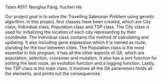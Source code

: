Team #517: Nenghui Fang, Yuchen He

Our project goal is to solve the Travelling Salesman Problem using genetic algorithm. In this project, four classes have been created, which are City class, Individual class, Population class and TSP class. The City class is used for initializing the location of each city representing by their coordinate. The Individual class contains the method of calculating and updating. It also including gene expression which it is named as route, standing for the tour between cities. The Population class is the most essential in this program, it has all the other aspects of GA, which are population, selection, crossover and mutation. It also has a sort function for sorting the best route, an evolution function and a logging function. Lastly, the TSP class is the main class, it involves all the GA parameters holds all the elements, and prints out the consequences.
